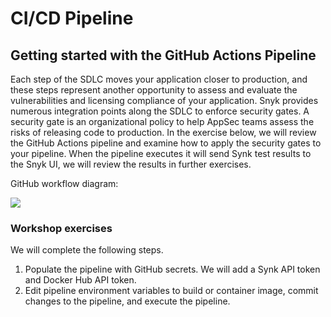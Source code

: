 # CI/CD Pipeline

## Getting started with the GitHub Actions Pipeline

Each step of the SDLC moves your application closer to production, and these steps represent another opportunity to assess and evaluate the vulnerabilities and licensing compliance of your application. Snyk provides numerous integration points along the SDLC to enforce security gates. A security gate is an organizational policy to help AppSec teams assess the risks of releasing code to production. In the exercise below, we will review the GitHub Actions pipeline and examine how to apply the security gates to your pipeline. When the pipeline executes it will send Synk test results to the Snyk UI, we will review the results in further exercises.

GitHub workflow diagram:

![](https://github.com/snyk/user-docs/tree/695c746d1b207ffdf923b84e4590d31b29e2cc73/docs/.gitbook/assets/github_workflow_diagram_56-.png)

### Workshop exercises

We will complete the following steps.

1. Populate the pipeline with GitHub secrets. We will add a Synk API token and Docker Hub API token.
2. Edit pipeline environment variables to build or container image, commit changes to the pipeline, and execute the pipeline.

